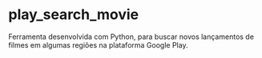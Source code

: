# play_search_movie
Ferramenta desenvolvida com Python, para buscar novos lançamentos de filmes em algumas regiões na plataforma Google Play.
